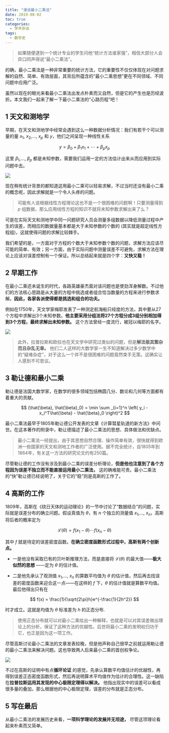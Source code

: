 ```yaml
---
title: "漫谈最小二乘法"
date: 2019-08-02
toc: true
categories:
  - 学术杂谈
tags:
  - 数学史
---
```


> 如果随便逮到一个统计专业的学生问他“统计方法谁家强”，相信大部分人会异口同声得说“最小二乘法”。

的确，最小二乘法是一种非常重要的统计方法，它的重要性不仅仅体现在对问题求解的自然、简单、有效层面，其背后所蕴含的“最小二乘思想”更在不同领域、不同问题中应用广泛。

虽然以现在的眼光来看最小二乘法出发点朴素而又自然，但是它的产生也是历经波折。本文我们一起来了解一下最小二乘法的“心路历程”吧！

## 1 天文和测地学
早期，在天文和测地学中经常会遇到这么一种数据分析情况：我们有若干个可以测量的量 $x_1$, $x_2$,..., $x_p$ 和 $y$，他们之间呈现一种线性关系

$$ y = \beta_0 + \beta_1x_1 + \cdots + \beta_px_p $$

这里 $\beta_1$,..., $\beta_p$ 都是未知参数，需要我们运用一定的方法估计出来从而应用到实际问题中去。

![](/forum-ols/tianwen.jpg)

现在稍有统计背景的都知道这用最小二乘可以轻易求解，不过当时还没有最小二乘的概念呢，因此求解就是一个令人头疼的问题。

> 可能有人说根据线性方程理论这也不是一个很困难的问题啊！只要测量得到 $p$ 组数据，那么应用线性方程的知识不就将未知参数求解出来了么？

可是在实际天文和测地学中同一问题研究人员会测量多组数据以降低测量过程中产生的误差，而相应的数据量基本都是大于未知参数的个数的 (其实就是超定线性方程组)，这就使得问题的求解比较棘手。

我们希望的是，一方面对于方程的个数大于未知参数个数的问题，求解方法应该尽可能的简单、有效；另一方面，由于实际问题中测量误差不可避免，求解方法在理论上应该对误差控制有一个保证。所以总结起来就是四个字：**又快又稳！**

## 2 早期工作
在最小二乘还未诞生的时代，各路英雄豪杰面对该问题也是使劲浑身解数。不过他们的方法核心思路是从大量的方程中挑选或者组合恰当数量的方程来进行参数求解。**因此，各家各派使得都是挑选和组合的功夫。**

例如在1750年，天文学家梅耶发表了一种测定航海船只经度的方法，其中要从27个方程中求解出3个未知参数。**他主要采用分组法将27个方程分成3组分别相加得到3个方程，最终求解出未知参数。** 这个方法曾经一度流行，被冠以梅耶的名字。

![](/forum-ols/oula.jpg)

> 此外，拉普拉斯和欧拉也在天文学中研究过类似的问题，但是**解法极其繁杂而且杂乱无章。** 他们二人这样的大数学家一生不知道解决过多少数学中的“疑难杂症”，对于这么一个并不是很困难的问题竟然束手无策。这确实让人感到不可思议。

## 3 勒让德和最小二乘
勒让德是法国大数学家，在数学的很多领域包括椭圆几分、数论和几何等方面都有着重大的贡献。

$$ (\hat{\beta}, \hat{\beta}_0) = \min \sum _{i=1}^n \left( y_i - x_i^T\hat{\beta} - \hat{\beta}_0 \right)^2 $$

最小二乘法最早于1805年勒让德公开发表的文章《计算彗星轨道的新方法》中问世。在这本著作的附录中，勒让德描述了最小二乘法的思想、具体做法和优缺点。

> 最小二乘法一经提出，由于其思想自然合理、操作简单有效，很快就得到欧洲一些国家的天文和测地工作者的广泛使用。据不完全统计，自1805年到1864年，有关这一方法的研究论文约有250篇。

尽管勒让德的工作没有涉及到最小二乘的误差分析理论，**但是他也注意到了各个方程因为误差不独立而不能直接运用最小二乘法，** 这的确难能可贵。最小二乘法的“快”勒让德已经说明了，关于它的“稳”则是高斯的工作了。

## 4 高斯的工作
1809年，高斯在《绕日天体的运动理论》的一节中讨论了“数据结合”的问题，实际就是误差分布的确立问题。假设真值为 $\theta$，有 $n$ 个独立的测量值 $x_1$,..., $x_n$，高斯将后者的概率定为

$$ \mathscr{L}(\theta) = f(x_1 - \theta)\cdots f(x_n - \theta) $$

其中 $f$ 就是待定的误差密度函数。**在确立密度函数形式过程中，高斯有两个创新点。**

- 一是他没有采取已有的贝叶斯推理方法，而是直接将 $\mathscr{L}(\theta)$ 的最大值——**极大似然的思想** ——定为 $\theta$ 的估计值。

- 二是他先承认了观测值 $x_1$,..., $x_n$ 的算数平均值为 $θ$ 的估计值，然后再去找误差的密度函数来迎合这一点——在这样的 $f$ 下，$\theta$ 的估计值就是算数平均值。最后他得出只有在

$$ f(x) = \frac{1}{\sqrt{2\pi}h}e^{-\frac{1}{2h^2}} $$

时才成立。这就是均值为 $\theta$ 标准差为 $h$ 的正态分布.

> 使用正态分布就可以对最小二乘给出一种解释，也就是可以对其误差做出理论上的分析，保证了这种方法的优越性。后世将最小二乘的发明权归功于它，也正是因为这一项工作。

尽管高斯讨论最小二乘法的文章发表较晚，但是他声称自己很早之前就运用勒让德的最小二乘法来解决问题。这也导致两人后来最小二乘的首创权争论。

![](/forum-ols/guass.jpg)

不过在高斯的证明中有点**循环论证** 的感觉，先承认算数平均值估计的优越性，再得到误差正态密度函数形式，然后再说明算术平均值作为估计的合理性。这一缺陷在**拉普拉斯运用其发现的中心极限定理得以解决。** 他指出现实中的误差可以看成很多量的叠加，那么根据他的中心极限定理，误差的分布就是正态分布。

## 5 写在最后
从最小二乘法的发展历史来看，**一项科学理论的发展并无坦途，** 尽管这项理论看起来朴素而又简单。

